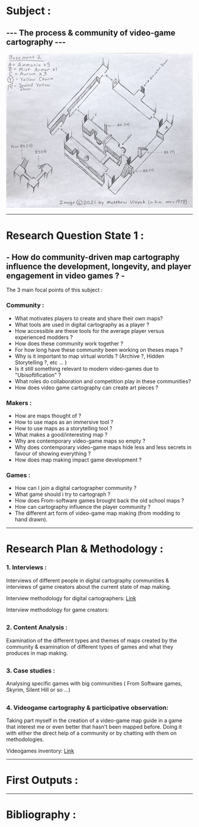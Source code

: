 # Subject :

## --- The process & community of video-game cartography ---

![breath of fire iv map](img/in-gamefaqs-by-matthew-visyak-for-breath-of-fire-iv-castle-basement-2.jpg)

---
# Research Question State 1 :

## - How do community-driven map cartography influence the development, longevity, and player engagement in video games ? -

The 3 main focal points of this subject : 

### Community :

- What motivates players to create and share their own maps?
- What tools are used in digital cartography as a player ?
- How accessible are these tools for the average player versus experienced modders ?
- How does these community work together ?
- For how long have these community been working on theses maps ?
- Why is it important to map virtual worlds ? (Archive ?, Hidden Storytelling ?, etc ... )
- Is it still something relevant to modern video-games due to "Ubisoftification" ?
- What roles do collaboration and competition play in these communities?
- How does video game cartography can create art pieces ?

### Makers :

- How are maps thought of ?
- How to use maps as an immersive tool ?
- How to use maps as a storytelling tool ?
- What makes a good/interesting map ?
- Why are contemporary video-game maps so empty ?
- Why does contemporary video-game maps hide less and less secrets in favour of showing everything ?
- How does map making impact game development ?

### Games :

- How can I join a digital cartographer community ?
- What game should i try to cartograph ?
- How does From-software games brought back the old school maps ?
- How can cartography influence the player community ?
- The different art form of video-game map making (from modding to hand drawn).

---
# Research Plan & Methodology :

### 1. Interviews : 
Interviews of different people in digital cartography communities & interviews of game creators about the current state of map making.

Interview methodology for digital cartographers: [Link](https://github.com/chap0ng/md-master-thesis/tree/main/METHOD/24.05.26-interview-comunity)

Interview methodology for game creators: 

##

### 2. Content Analysis : 
Examination of the different types and themes of maps created by the community & examination of different types of games and what they produces in map making.

##
### 3. Case studies :
Analysing specific games with big communities ( From Software games, Skyrim, Silent Hill or so ...)

##
### 4. Videogame cartography & participative observation: 
Taking part myself in the creation of a video-game map guide in a game that interest me or even better that hasn't been mapped before. Doing it with either the direct help of a community or by chatting with them on methodologies.

Videogames inventory: [Link](https://github.com/chap0ng/md-master-thesis/tree/main/DATA/24.05.15-videogames-inventory)



---

# First Outputs : 




---
# Bibliography :

